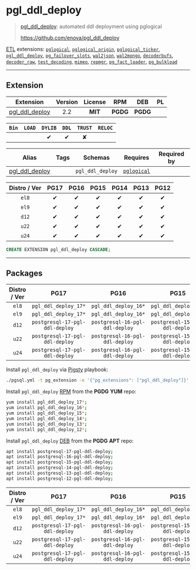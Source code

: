 # pgl_ddl_deploy


> [pgl_ddl_deploy](https://github.com/enova/pgl_ddl_deploy): automated ddl deployment using pglogical
>
> https://github.com/enova/pgl_ddl_deploy





[ETL](/etl) extensions: [`pglogical`](/pglogical), [`pglogical_origin`](/pglogical_origin), [`pglogical_ticker`](/pglogical_ticker), [`pgl_ddl_deploy`](/pgl_ddl_deploy), [`pg_failover_slots`](/pg_failover_slots), [`wal2json`](/wal2json), [`wal2mongo`](/wal2mongo), [`decoderbufs`](/decoderbufs), [`decoder_raw`](/decoder_raw), [`test_decoding`](/test_decoding), [`mimeo`](/mimeo), [`repmgr`](/repmgr), [`pg_fact_loader`](/pg_fact_loader), [`pg_bulkload`](/pg_bulkload)


-------
## Extension


| Extension | Version | License | RPM | DEB | PL |
|-----------|:-------:|:-------:|:---:|:---:|:--:|
| [pgl_ddl_deploy](https://github.com/enova/pgl_ddl_deploy) | 2.2 | **<span class="tcblue">MIT</span>** | **<span class="tccyan">PGDG</span>** | **<span class="tccyan">PGDG</span>** |  |



| `Bin` | `LOAD` | `DYLIB` | `DDL` | `TRUST` | `RELOC` |
|:-----:|:------:|:-------:|:-----:|:-------:|:-------:|
|  |  | <span class="tcblue">✔</span> | <span class="tcblue">✔</span> | <span class="tcwarn">✘</span> |  |



| Alias | Tags | Schemas | Requires | Required by |
|-------|------|---------|----------|-------------|
| [pgl_ddl_deploy](/pgl_ddl_deploy) |  | `pgl_ddl_deploy` | [`pglogical`](pglogical) |  |



| Distro / Ver | PG17 | PG16 | PG15 | PG14 | PG13 | PG12 |
|:------------:|:----:|:----:|:----:|:----:|:----:|:----:|
| `el8` | <span class="tcblue">✔</span> | <span class="tcblue">✔</span> | <span class="tcblue">✔</span> | <span class="tcblue">✔</span> | <span class="tcblue">✔</span> | <span class="tcblue">✔</span> |
| `el9` | <span class="tcblue">✔</span> | <span class="tcblue">✔</span> | <span class="tcblue">✔</span> | <span class="tcblue">✔</span> | <span class="tcblue">✔</span> | <span class="tcblue">✔</span> |
| `d12` | <span class="tcblue">✔</span> | <span class="tcblue">✔</span> | <span class="tcblue">✔</span> | <span class="tcblue">✔</span> | <span class="tcblue">✔</span> | <span class="tcblue">✔</span> |
| `u22` | <span class="tcblue">✔</span> | <span class="tcblue">✔</span> | <span class="tcblue">✔</span> | <span class="tcblue">✔</span> | <span class="tcblue">✔</span> | <span class="tcblue">✔</span> |
| `u24` | <span class="tcblue">✔</span> | <span class="tcblue">✔</span> | <span class="tcblue">✔</span> | <span class="tcblue">✔</span> | <span class="tcblue">✔</span> | <span class="tcblue">✔</span> |





```sql
CREATE EXTENSION pgl_ddl_deploy CASCADE;
```

-----------


## Packages


| Distro / Ver | PG17 | PG16 | PG15 | PG14 | PG13 | PG12 |
|:------------:|:----:|:----:|:----:|:----:|:----:|:----:|
| `el8` | `pgl_ddl_deploy_17*` | `pgl_ddl_deploy_16*` | `pgl_ddl_deploy_15*` | `pgl_ddl_deploy_14*` | `pgl_ddl_deploy_13*` | `pgl_ddl_deploy_12*` |
| `el9` | `pgl_ddl_deploy_17*` | `pgl_ddl_deploy_16*` | `pgl_ddl_deploy_15*` | `pgl_ddl_deploy_14*` | `pgl_ddl_deploy_13*` | `pgl_ddl_deploy_12*` |
| `d12` | `postgresql-17-pgl-ddl-deploy` | `postgresql-16-pgl-ddl-deploy` | `postgresql-15-pgl-ddl-deploy` | `postgresql-14-pgl-ddl-deploy` | `postgresql-13-pgl-ddl-deploy` | `postgresql-12-pgl-ddl-deploy` |
| `u22` | `postgresql-17-pgl-ddl-deploy` | `postgresql-16-pgl-ddl-deploy` | `postgresql-15-pgl-ddl-deploy` | `postgresql-14-pgl-ddl-deploy` | `postgresql-13-pgl-ddl-deploy` | `postgresql-12-pgl-ddl-deploy` |
| `u24` | `postgresql-17-pgl-ddl-deploy` | `postgresql-16-pgl-ddl-deploy` | `postgresql-15-pgl-ddl-deploy` | `postgresql-14-pgl-ddl-deploy` | `postgresql-13-pgl-ddl-deploy` | `postgresql-12-pgl-ddl-deploy` |



Install `pgl_ddl_deploy` via [Pigsty](https://pigsty.io/docs/pgext/usage/install/) playbook:

```bash
./pgsql.yml -t pg_extension -e '{"pg_extensions": ["pgl_ddl_deploy"]}'
```


Install `pgl_ddl_deploy` [RPM](/rpm) from the **<span class="tccyan">PGDG</span>** **YUM** repo:

```bash
yum install pgl_ddl_deploy_17*;
yum install pgl_ddl_deploy_16*;
yum install pgl_ddl_deploy_15*;
yum install pgl_ddl_deploy_14*;
yum install pgl_ddl_deploy_13*;
yum install pgl_ddl_deploy_12*;
```


Install `pgl_ddl_deploy` [DEB](/deb) from the **<span class="tccyan">PGDG</span>** **APT** repo:

```bash
apt install postgresql-17-pgl-ddl-deploy;
apt install postgresql-16-pgl-ddl-deploy;
apt install postgresql-15-pgl-ddl-deploy;
apt install postgresql-14-pgl-ddl-deploy;
apt install postgresql-13-pgl-ddl-deploy;
apt install postgresql-12-pgl-ddl-deploy;
```




| Distro / Ver | PG17 | PG16 | PG15 | PG14 | PG13 | PG12 |
|:------------:|:----:|:----:|:----:|:----:|:----:|:----:|
| `el8` | `pgl_ddl_deploy_17*` | `pgl_ddl_deploy_16*` | `pgl_ddl_deploy_15*` | `pgl_ddl_deploy_14*` | `pgl_ddl_deploy_13*` | `pgl_ddl_deploy_12*` |
| `el9` | `pgl_ddl_deploy_17*` | `pgl_ddl_deploy_16*` | `pgl_ddl_deploy_15*` | `pgl_ddl_deploy_14*` | `pgl_ddl_deploy_13*` | `pgl_ddl_deploy_12*` |
| `d12` | `postgresql-17-pgl-ddl-deploy` | `postgresql-16-pgl-ddl-deploy` | `postgresql-15-pgl-ddl-deploy` | `postgresql-14-pgl-ddl-deploy` | `postgresql-13-pgl-ddl-deploy` | `postgresql-12-pgl-ddl-deploy` |
| `u22` | `postgresql-17-pgl-ddl-deploy` | `postgresql-16-pgl-ddl-deploy` | `postgresql-15-pgl-ddl-deploy` | `postgresql-14-pgl-ddl-deploy` | `postgresql-13-pgl-ddl-deploy` | `postgresql-12-pgl-ddl-deploy` |
| `u24` | `postgresql-17-pgl-ddl-deploy` | `postgresql-16-pgl-ddl-deploy` | `postgresql-15-pgl-ddl-deploy` | `postgresql-14-pgl-ddl-deploy` | `postgresql-13-pgl-ddl-deploy` | `postgresql-12-pgl-ddl-deploy` |





